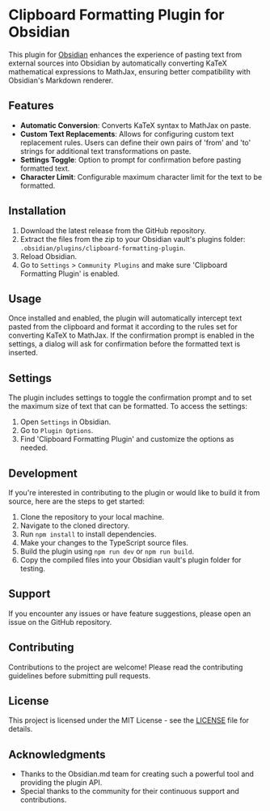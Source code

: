 # Clipboard Formatting Plugin for Obsidian

This plugin for [Obsidian](https://obsidian.md) enhances the experience of pasting text from external sources into Obsidian by automatically converting KaTeX mathematical expressions to MathJax, ensuring better compatibility with Obsidian's Markdown renderer.

## Features

- **Automatic Conversion**: Converts KaTeX syntax to MathJax on paste.
- **Custom Text Replacements**: Allows for configuring custom text replacement rules. Users can define their own pairs of 'from' and 'to' strings for additional text transformations on paste.
- **Settings Toggle**: Option to prompt for confirmation before pasting formatted text.
- **Character Limit**: Configurable maximum character limit for the text to be formatted.

## Installation

1. Download the latest release from the GitHub repository.
2. Extract the files from the zip to your Obsidian vault's plugins folder: `.obsidian/plugins/clipboard-formatting-plugin`.
3. Reload Obsidian.
4. Go to `Settings` > `Community Plugins` and make sure 'Clipboard Formatting Plugin' is enabled.

## Usage

Once installed and enabled, the plugin will automatically intercept text pasted from the clipboard and format it according to the rules set for converting KaTeX to MathJax. If the confirmation prompt is enabled in the settings, a dialog will ask for confirmation before the formatted text is inserted.

## Settings

The plugin includes settings to toggle the confirmation prompt and to set the maximum size of text that can be formatted. To access the settings:

1. Open `Settings` in Obsidian.
2. Go to `Plugin Options`.
3. Find 'Clipboard Formatting Plugin' and customize the options as needed.

## Development

If you're interested in contributing to the plugin or would like to build it from source, here are the steps to get started:

1. Clone the repository to your local machine.
2. Navigate to the cloned directory.
3. Run `npm install` to install dependencies.
4. Make your changes to the TypeScript source files.
5. Build the plugin using `npm run dev` or `npm run build`.
6. Copy the compiled files into your Obsidian vault's plugin folder for testing.

## Support

If you encounter any issues or have feature suggestions, please open an issue on the GitHub repository.

## Contributing

Contributions to the project are welcome! Please read the contributing guidelines before submitting pull requests.

## License

This project is licensed under the MIT License - see the [LICENSE](LICENSE) file for details.

## Acknowledgments

- Thanks to the Obsidian.md team for creating such a powerful tool and providing the plugin API.
- Special thanks to the community for their continuous support and contributions.